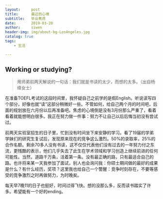 ```yaml
---
layout:     post
title:      最近的心境
subtitle:   毕业焦虑
date:       2019-03-20
author:     siwen
header-img: img/about-bg-LosAngeles.jpg
catalog: true
tags:
    - 生活

---
```



## Working or studying?
> 用师弟前两天解说的一句话：我们就是书读的太少，而想的太多。（出自杨绛女士）

  在准备TOEFL考试的这段时间里，我怀疑自己之前学的是假English。听说读写四个部分，好像也就“读”这部分稍微好一些。不管如何，给自己两个月的时间吧，后面的规划放在六月份以后再准备吧。焦虑的心境倒是没有3月份那么严重了，看着看着就能想明白很多。我正在努力做一件事：努力不让自己以后后悔当初没有尝试过。

  前两天实验室招生的日子里，忙到没有时间坐下来安静的学习。看了19届的学弟学妹们的研究生复试后，发现原来现在的竞争这么激烈。50%的录取率，25%的合作名额。剩余70多人没有书读，这不仅仅代表他们没有过去的一年努力付之东流，更残酷的表示，他们几乎失去了此生在学术领域和学习创造上继续前进的任何可能性。当然，道路千万条，活着第一条。没有最正确的路，只有最适合自己的路。也许将来某一天我参加了面试，别人也会询问我：你硕士期间做的最好的成果是什么？有什么经历，奖项？这里我也给自己一个警醒：竞争时刻存在，不要等感受的竞争激烈之时再做努力，为时晚矣。

  每天早7晚11的日子也挺好，时间过得飞快。想的没那么多，反而读书踏实了许多。希望能有一个好的ending。
   
   
  

